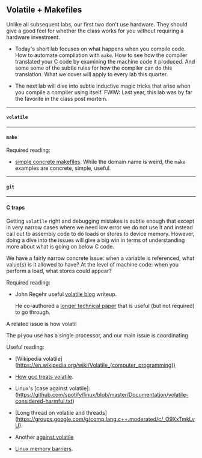 ## Volatile + Makefiles

Unlike all subsequent labs, our first two don't use hardware.  They should
give a good feel for whether the class works for you without requiring
a hardware investment.

  - Today's short lab focuses on what happens when you compile code.
    How to automate compilation with `make`.  How to see how the compiler
    translated your C code by examining the machine code it produced.
    And some some of the subtle rules for how the compiler can do this
    translation.  What we cover will apply to every lab this quarter.

  - The next lab will dive into subtle inductive magic tricks that
    arise when you compile a compiler using itself.  FWIW: Last year,
    this lab was by far the favorite in the class post mortem.


--------------------------------------------------------------------
#### `volatile`

--------------------------------------------------------------------
#### `make`

Required reading:
  - [simple concrete makefiles](http://nuclear.mutantstargoat.com/articles/make/).
    While the domain name is weird, the `make` examples are concrete,
    simple, useful.

--------------------------------------------------------------------
#### `git`

--------------------------------------------------------------------
#### C traps

Getting `volatile` right and debugging mistakes is subtle enough that
except in very narrow cases where we need low error we do not use it and
instead call out to assembly code to do loads or stores to device memory.
However, doing a dive into the issues will give a big win in terms of
understanding more about what is going on below C code.

We have a fairly narrow concrete issue: when a variable is referenced,
what value(s) is it allowed to have?   At the level of machine code:
when you perform a load, what stores could appear?

Required reading:
  
  - John Regehr useful [volatile blog](https://blog.regehr.org/archives/28)
    writeup.

    He co-authored a [longer technical
    paper](https://www.cs.utah.edu/~regehr/papers/emsoft08-preprint.pdf)
    that is useful (but not required) to go through.


A related issue is how volatil

The pi you use has a single processor, and our main issue is coordinating


Useful reading:
  - [Wikipedia volatile]
    (https://en.wikipedia.org/wiki/Volatile_(computer_programming))
  - [How gcc treats volatile](https://gcc.gnu.org/onlinedocs/gcc/Volatiles.html).
  - Linux's [case against volatile]:
    (https://github.com/spotify/linux/blob/master/Documentation/volatile-considered-harmful.txt)

  - [Long thread on volatile and threads]
    (https://groups.google.com/g/comp.lang.c++.moderated/c/_O9XxTmkLvU).
  - Another [against volatile](https://sites.google.com/site/kjellhedstrom2/stay-away-from-volatile-in-threaded-code)
  - [Linux memory barriers](https://www.kernel.org/doc/Documentation/memory-barriers.txt).
